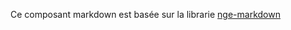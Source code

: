 
Ce composant markdown est basée sur la librarie [nge-markdown](https://mciissee.github.io/nge-markdown/cheatsheet)
